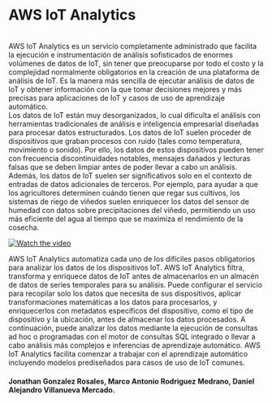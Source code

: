 # AWS IoT Analytics
<br>
AWS IoT Analytics es un servicio completamente administrado que facilita la ejecución e instrumentación de análisis sofisticados de enormes volúmenes de datos de IoT, sin tener que preocuparse por todo el costo y la complejidad normalmente obligatorios en la creación de una plataforma de análisis de IoT. Es la manera más sencilla de ejecutar análisis de datos de IoT y obtener información con la que tomar decisiones mejores y más precisas para aplicaciones de IoT y casos de uso de aprendizaje automático.
<br>
Los datos de IoT están muy desorganizados, lo cual dificulta el análisis con herramientas tradicionales de análisis e inteligencia empresarial diseñadas para procesar datos estructurados. Los datos de IoT suelen proceder de dispositivos que graban procesos con ruido (tales como temperatura, movimiento o sonido). Por ello, los datos de estos dispositivos pueden tener con frecuencia discontinuidades notables, mensajes dañados y lecturas falsas que se deben limpiar antes de poder llevar a cabo un análisis. Además, los datos de IoT suelen ser significativos solo en el contexto de entradas de datos adicionales de terceros. Por ejemplo, para ayudar a que los agricultores determinen cuándo tienen que regar sus cultivos, los sistemas de riego de viñedos suelen enriquecer los datos del sensor de humedad con datos sobre precipitaciones del viñedo, permitiendo un uso más eficiente del agua al tiempo que se maximiza el rendimiento de la cosecha.


[![Watch the video](https://img.youtube.com/vi/cYD0OU8Jdws/maxresdefault.jpg)](https://www.youtube.com/watch?v=cYD0OU8Jdws)

AWS IoT Analytics automatiza cada uno de los difíciles pasos obligatorios para analizar los datos de los dispositivos IoT. AWS IoT Analytics filtra, transforma y enriquece datos de IoT antes de almacenarlos en un almacén de datos de series temporales para su análisis. Puede configurar el servicio para recopilar solo los datos que necesita de sus dispositivos, aplicar transformaciones matemáticas a los datos para procesarlos, y enriquecerlos con metadatos específicos del dispositivo, como el tipo de dispositivo y la ubicación, antes de almacenar los datos procesados. A continuación, puede analizar los datos mediante la ejecución de consultas ad hoc o programadas con el motor de consultas SQL integrado o llevar a cabo análisis más complejos e inferencias de aprendizaje automático. AWS IoT Analytics facilita comenzar a trabajar con el aprendizaje automático incluyendo modelos prediseñados para casos de uso de IoT comunes.


#### Jonathan Gonzalez Rosales, Marco Antonio Rodriguez Medrano, Daniel Alejandro Villanueva Mercado.
